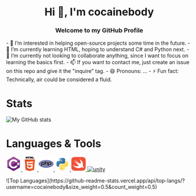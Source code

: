<h1 align="center">Hi 👋, I'm cocainebody</h1>
<h3 align="center">Welcome to my GitHub Profile</h3>
- 👀 I’m interested in helping open-source projects some time in the future.
- 🌱 I’m currently learning HTML, hoping to understand C# and Python next.
- 💞️ I’m currently not looking to collaborate anything, since I want to focus on learning the basics first. 
- 📫 If you want to contact me, just create an issue on this repo and give it the "inquire" tag.
- 😄 Pronouns: ...
- ⚡ Fun fact: Technically, air could be considered a fluid.

<!--- Why does this repo look a mess so far.. --->

# Stats
![My GitHub stats](https://github-readme-stats.vercel.app/api?username=cocainebody&show_icons=true&theme=default)

# Languages & Tools
<p align="left"> <a href="https://www.w3schools.com/cs/" target="_blank" rel="noreferrer"> <img src="https://raw.githubusercontent.com/devicons/devicon/master/icons/csharp/csharp-original.svg" alt="csharp" width="40" height="40"/> </a> <a href="https://www.w3.org/html/" target="_blank" rel="noreferrer"> <img src="https://raw.githubusercontent.com/devicons/devicon/master/icons/html5/html5-original-wordmark.svg" alt="html5" width="40" height="40"/> </a> <a href="https://www.php.net" target="_blank" rel="noreferrer"> <img src="https://raw.githubusercontent.com/devicons/devicon/master/icons/php/php-original.svg" alt="php" width="40" height="40"/> </a> <a href="https://www.python.org" target="_blank" rel="noreferrer"> <img src="https://raw.githubusercontent.com/devicons/devicon/master/icons/python/python-original.svg" alt="python" width="40" height="40"/> </a> <a href="https://developer.apple.com/swift/" target="_blank" rel="noreferrer"> <img src="https://raw.githubusercontent.com/devicons/devicon/master/icons/swift/swift-original.svg" alt="swift" width="40" height="40"/> </a> <a href="https://unity.com/" target="_blank" rel="noreferrer"> <img src="https://www.vectorlogo.zone/logos/unity3d/unity3d-icon.svg" alt="unity" width="40" height="40"/> </a> </p> 
![Top Languages](https://github-readme-stats.vercel.app/api/top-langs/?username=cocainebody&size_weight=0.5&count_weight=0.5)
